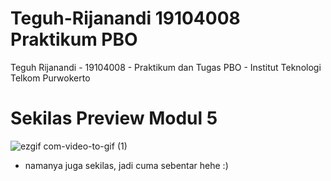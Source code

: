 # Teguh-Rijanandi 19104008 Praktikum PBO
Teguh Rijanandi - 19104008 - Praktikum dan Tugas PBO - Institut Teknologi Telkom Purwokerto

# Sekilas Preview Modul 5

![ezgif com-video-to-gif (1)](https://user-images.githubusercontent.com/43981051/98250093-9da98a00-1fa9-11eb-83b7-d6527fd5fb4a.gif)

* namanya juga sekilas, jadi cuma sebentar hehe :)
